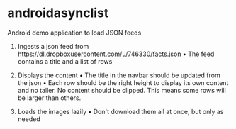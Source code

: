 # androidasynclist
Android demo application to load JSON feeds

 1.	Ingests a json feed from https://dl.dropboxusercontent.com/u/746330/facts.json 
•	The feed contains a title and a list of rows

 2.	Displays the content
•	The title in the navbar should be updated from the json
•	Each row should be the right height to display its own content and no taller. No content should be clipped. This means some rows will be larger than others.

 3.	Loads the images lazily
•	Don't download them all at once, but only as needed


